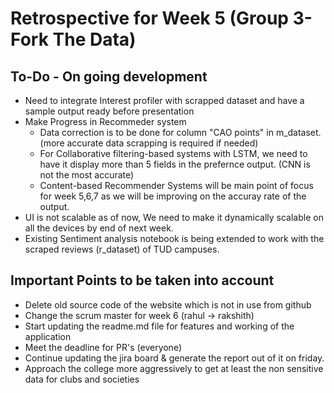 # Retrospective for Week 5 (Group 3- Fork The Data)

## To-Do - On going development
- Need to integrate Interest profiler with scrapped dataset and have a sample output ready before presentation
- Make Progress in Recommeder system 
	- Data correction is to be done for column "CAO points" in m_dataset. (more accurate data scrapping is required if needed)
	- For Collaborative filtering-based systems with LSTM, we need to have it display more than 5 fields in the prefernce output. (CNN is not the most accurate)
	- Content-based Recommender Systems will be main point of focus for week 5,6,7 as we will be improving on the accuray rate of the output.
- UI is not scalable as of now, We need to make it dynamically scalable on all the devices by end of next week.
- Existing Sentiment analysis notebook is being extended to work with the scraped reviews (r_dataset) of TUD campuses.

## Important Points to be taken into account
- Delete old source code of the website which is not in use from github
- Change the scrum master for week 6 (rahul -> rakshith)
- Start updating the readme.md file for features and working of the application
- Meet the deadline for PR's (everyone)
- Continue updating the jira board & generate the report out of it on friday.
- Approach the college more aggressively to get at least the non sensitive data for clubs and societies